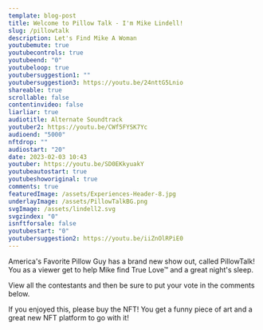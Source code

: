 ```yaml
---
template: blog-post
title: Welcome to Pillow Talk - I'm Mike Lindell!
slug: /pillowtalk
description: Let's Find Mike A Woman
youtubemute: true
youtubecontrols: true
youtubeend: "0"
youtubeloop: true
youtubersuggestion1: ""
youtubersuggestion3: https://youtu.be/24nttG5Lnio
shareable: true
scrollable: false
contentinvideo: false
liarliar: true
audiotitle: Alternate Soundtrack
youtuber2: https://youtu.be/CWf5FYSK7Yc
audioend: "5000"
nftdrop: ""
audiostart: "20"
date: 2023-02-03 10:43
youtuber: https://youtu.be/SD0EKkyuakY
youtubeautostart: true
youtubeshoworiginal: true
comments: true
featuredImage: /assets/Experiences-Header-8.jpg
underlayImage: /assets/PillowTalkBG.png
svgImage: /assets/lindell2.svg
svgzindex: "0"
isnftforsale: false
youtubestart: "0"
youtubersuggestion2: https://youtu.be/iiZnOlRPiE0
---
```

America's Favorite Pillow Guy has a brand new show out, called PillowTalk! You as a viewer get to help Mike find True Love™ and a great night's sleep. 

View all the contestants and then be sure to put your vote in the comments below. 

If you enjoyed this, please buy the NFT! You get a funny piece of art and a great new NFT platform to go with it!



<!-- https://youtu.be/zQB-_N7CIYY  -->

<!-- https://youtu.be/VgdB9QYKeyM -->

<!-- XjuLZwlDxh8 -->